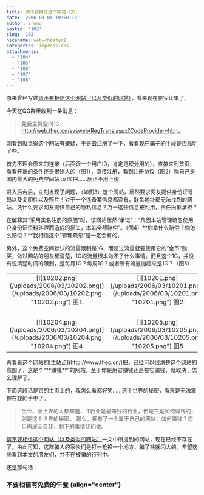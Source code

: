 ```yaml
---
title: 请不要相信这个网站（2）
date: '2006-03-04 19:50:18'
author: zrong
postid: '102'
slug: '102'
nicename: web-cheater2
categories: impressions
attachments:
  - '104'
  - '105'
  - '106'
  - '107'
  - '108'
---
```


原来曾经写过[请不要相信这个网站（以及类似的网站）](https://blog.zengrong.net/post/22.html)，看来现在要写续集了。

今天在QQ群里收到一条消息：

> 免费主页空间1G  
>  http://web.thec.cn/sysweb/RegTrans.aspx?CodeProvider=hbnu

刚看到就觉得这个网站有嫌疑，于是去注册了一下，看看现在骗子的手段是否高明了些。

<!--more-->

首先不理会原来的连接（后面跟一个用户ID，肯定是积分用的），直接来到首页，看看开出的条件还是很诱人的（图1），直接注册，看到注册协议（图2）称自己是国内最大的免费空间站
:o 吹把……反正不用上税

进入后台后，立刻发现了问题，（如图3）这个网站，居然要求网友提供身份证号码以及复印件以及照片！对于一个连备案信息都没有，联系地址都无法找到的网站，凭什么要求网友提供自己的隐私信息？万一这些信息被利用，责任由谁承担？

在解释其“采用实名注册的原因”时，该网站居然“承诺”：“凡因本站管理疏忽使用户身份证资料外泄而造成的损失，本站全额赔偿”。（图4）**你拿什么赔偿？你怎么赔偿？**我相信这个“管理疏忽”是一定会有的。

另外，这个免费空间默认的流量限制是1G，而超过流量就要使用它的“金币”购买，做过网站的朋友都清楚，1G的流量根本做不了什么事情。而且这个1G，并没有说清楚时间的限制，是每月1G？每周1G？或者所有流量加起来是1G？（图5）

<table align="center">
<tr>
<td align="center">
[![10202.png](/uploads/2006/03/10202.png)](/uploads/2006/03/10202.png "10202.png")  
图1

</td>
<td align="center">
[![10201.png](/uploads/2006/03/10201.png)](/uploads/2006/03/10201.png "10201.png")  
图2

</td>
<td align="center">
[![10203.png](/uploads/2006/03/10203.png)](/uploads/2006/03/10203.png "10203.png")  
图3

</td>
</tr>
<tr>
<td col="3">
 

</td>
</tr>
<tr>
<td align="center">
[![10204.png](/uploads/2006/03/10204.png)](/uploads/2006/03/10204.png "10204.png")  
图4

</td>
<td align="center">
[![10205.png](/uploads/2006/03/10205.png)](/uploads/2006/03/10205.png "10205.png")  
图5

</td>
<td align="center">
 

</td>
</tr>
</table>
再看看这个网站的[主站点](http://www.thec.cn/)把，已经可以很清楚这个网站的意图了，这是个“**赚钱**”的网站，至于你是用它赚钱还是被它骗钱，就取决于怎么理解了。

下面这段话是它的主页上的，我怎么看都好笑……这个世界的秘密，看来是无法掌握在我的手中了。

> 当今，全世界的人都知道，IT行业是最赚钱的行业，但是它是如何赚钱的，则是这个世界的秘密。
> 那么，拥有了一个属于自己的网站，如何赚钱？您只需展示自我，剩下的事情我们做。

[请不要相信这个网站（以及类似的网站）](https://blog.zengrong.net/post/22.html)一文中所提到的网站，现在已经不存在了。由此可知，这群骗人的家伙们是打一枪换一个地方，骗了钱就闪人的。希望这些看到本文的朋友们，并不在被骗的行列中。

还是那句话：  

### 不要相信有免费的午餐 {align="center"}
